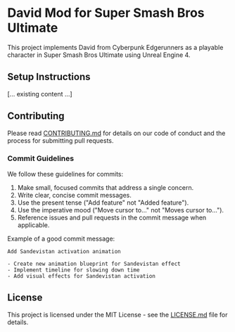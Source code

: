 # David Mod for Super Smash Bros Ultimate

This project implements David from Cyberpunk Edgerunners as a playable character in Super Smash Bros Ultimate using Unreal Engine 4.

## Setup Instructions

[... existing content ...]

## Contributing

Please read [CONTRIBUTING.md](CONTRIBUTING.md) for details on our code of conduct and the process for submitting pull requests.

### Commit Guidelines

We follow these guidelines for commits:

1. Make small, focused commits that address a single concern.
2. Write clear, concise commit messages.
3. Use the present tense ("Add feature" not "Added feature").
4. Use the imperative mood ("Move cursor to..." not "Moves cursor to...").
5. Reference issues and pull requests in the commit message when applicable.

Example of a good commit message:
```
Add Sandevistan activation animation

- Create new animation blueprint for Sandevistan effect
- Implement timeline for slowing down time
- Add visual effects for Sandevistan activation
```

## License

This project is licensed under the MIT License - see the [LICENSE.md](LICENSE.md) file for details.
